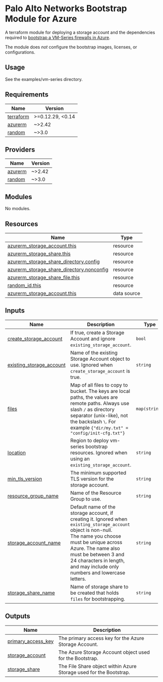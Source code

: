 # Palo Alto Networks Bootstrap Module for Azure

A terraform module for deploying a storage account and the dependencies required
to [bootstrap a VM-Series firewalls in Azure](https://docs.paloaltonetworks.com/vm-series/9-1/vm-series-deployment/bootstrap-the-vm-series-firewall/bootstrap-the-vm-series-firewall-in-azure.html#idd51f75b8-e579-44d6-a809-2fafcfe4b3b6).

The module does *not* configure the bootstrap images, licenses, or configurations.

## Usage

See the examples/vm-series directory.

<!-- BEGINNING OF PRE-COMMIT-TERRAFORM DOCS HOOK -->
## Requirements

| Name | Version |
|------|---------|
| <a name="requirement_terraform"></a> [terraform](#requirement\_terraform) | >=0.12.29, <0.14 |
| <a name="requirement_azurerm"></a> [azurerm](#requirement\_azurerm) | ~>2.42 |
| <a name="requirement_random"></a> [random](#requirement\_random) | ~>3.0 |

## Providers

| Name | Version |
|------|---------|
| <a name="provider_azurerm"></a> [azurerm](#provider\_azurerm) | ~>2.42 |
| <a name="provider_random"></a> [random](#provider\_random) | ~>3.0 |

## Modules

No modules.

## Resources

| Name | Type |
|------|------|
| [azurerm_storage_account.this](https://registry.terraform.io/providers/hashicorp/azurerm/latest/docs/resources/storage_account) | resource |
| [azurerm_storage_share.this](https://registry.terraform.io/providers/hashicorp/azurerm/latest/docs/resources/storage_share) | resource |
| [azurerm_storage_share_directory.config](https://registry.terraform.io/providers/hashicorp/azurerm/latest/docs/resources/storage_share_directory) | resource |
| [azurerm_storage_share_directory.nonconfig](https://registry.terraform.io/providers/hashicorp/azurerm/latest/docs/resources/storage_share_directory) | resource |
| [azurerm_storage_share_file.this](https://registry.terraform.io/providers/hashicorp/azurerm/latest/docs/resources/storage_share_file) | resource |
| [random_id.this](https://registry.terraform.io/providers/hashicorp/random/latest/docs/resources/id) | resource |
| [azurerm_storage_account.this](https://registry.terraform.io/providers/hashicorp/azurerm/latest/docs/data-sources/storage_account) | data source |

## Inputs

| Name | Description | Type | Default | Required |
|------|-------------|------|---------|:--------:|
| <a name="input_create_storage_account"></a> [create\_storage\_account](#input\_create\_storage\_account) | If true, create a Storage Account and ignore `existing_storage_account`. | `bool` | `true` | no |
| <a name="input_existing_storage_account"></a> [existing\_storage\_account](#input\_existing\_storage\_account) | Name of the existing Storage Account object to use. Ignored when `create_storage_account` is true. | `string` | `null` | no |
| <a name="input_files"></a> [files](#input\_files) | Map of all files to copy to bucket. The keys are local paths, the values are remote paths. Always use slash `/` as directory separator (unix-like), not the backslash `\`. For example `{"dir/my.txt" = "config/init-cfg.txt"}` | `map(string)` | `{}` | no |
| <a name="input_location"></a> [location](#input\_location) | Region to deploy vm-series bootstrap resources. Ignored when using an `existing_storage_account`. | `string` | `null` | no |
| <a name="input_min_tls_version"></a> [min\_tls\_version](#input\_min\_tls\_version) | The minimum supported TLS version for the storage account. | `string` | `"TLS1_2"` | no |
| <a name="input_resource_group_name"></a> [resource\_group\_name](#input\_resource\_group\_name) | Name of the Resource Group to use. | `string` | n/a | yes |
| <a name="input_storage_account_name"></a> [storage\_account\_name](#input\_storage\_account\_name) | Default name of the storage account, if creating it. Ignored when `existing_storage_account` object is non-null.<br>The name you choose must be unique across Azure. The name also must be between 3 and 24 characters in length, and may include only numbers and lowercase letters. | `string` | `"pantfstorage"` | no |
| <a name="input_storage_share_name"></a> [storage\_share\_name](#input\_storage\_share\_name) | Name of storage share to be created that holds `files` for bootstrapping. | `string` | `"bootstrapshare"` | no |

## Outputs

| Name | Description |
|------|-------------|
| <a name="output_primary_access_key"></a> [primary\_access\_key](#output\_primary\_access\_key) | The primary access key for the Azure Storage Account. |
| <a name="output_storage_account"></a> [storage\_account](#output\_storage\_account) | The Azure Storage Account object used for the Bootstrap. |
| <a name="output_storage_share"></a> [storage\_share](#output\_storage\_share) | The File Share object within Azure Storage used for the Bootstrap. |
<!-- END OF PRE-COMMIT-TERRAFORM DOCS HOOK -->
